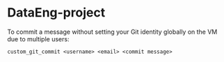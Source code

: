 # DataEng-project

To commit a message without setting your Git identity globally on the VM due to multiple users:

`custom_git_commit <username> <email> <commit message>`
